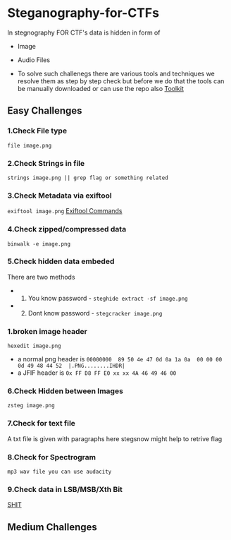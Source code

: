 # Steganography-for-CTFs

In stegnography FOR CTF's data is hidden in form of 

- Image
- Audio Files

- To solve such challenegs there are various tools and techniques we resolve them as
step by step check but before we do that the tools can be manually downloaded or 
can use the repo also [Toolkit](https://github.com/DominicBreuker/stego-toolkit)

## Easy Challenges

### 1.Check File type               
`file image.png`

### 2.Check Strings in file         
`strings image.png || grep flag or something related`

### 3.Check Metadata via exiftool   
`exiftool image.png`  [Exiftool Commands](https://ninedegreesbelow.com/photography/exiftool-commands.html)

### 4.Check zipped/compressed data  
`binwalk -e image.png  `

### 5.Check hidden data embeded     
There are two methods
* 1) You know password - `steghide extract -sf image.png` 
* 2) Dont know password - `stegcracker image.png`
### 1.broken image header     
`hexedit image.png  `
* a normal png header is ```00000000  89 50 4e 47 0d 0a 1a 0a  00 00 00 0d 49 48 44 52  |.PNG........IHDR|```
* a JFIF header is       ``` 0x FF D8 FF E0 xx xx 4A 46 49 46 00 ```   

### 6.Check Hidden between Images   
`zsteg image.png`

### 7.Check for text file           
A txt file is given with paragraphs here stegsnow might help to retrive flag

### 8.Check for Spectrogram         
`mp3 wav file you can use audacity`

### 9.Check data in LSB/MSB/Xth Bit 
[SHIT](https://github.com/qll/shit) 

## Medium Challenges
